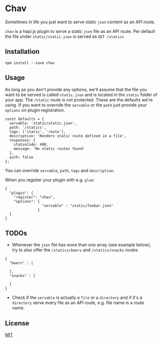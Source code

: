 # Chav
Sometimes in life you just want to serve static `json` content as an API route.

`chav` is a hapi.js plugin to serve a static `json` file as an API route. Per default the file under `static/static.json` is served as `GET /statics`

## Installation
`npm install --save chav`

## Usage
As long as you don't provide any options, we'll assume that the file you want to be served is called `static.json` and is located in the `static` folder of your app.
The `/static` route is not protected.
These are the defaults we're using. If you want to override the `servable` or the `path` just provide your `options` on plugin registration.

```
const defaults = {
  servable: 'static/static.json',
  path: '/statics',
  tags: ['static', 'route'],
  description: 'Renders static route defined in a file',
  responses: {
    statusCode: 400,
    message: 'No static routes found'
  },
  auth: false
};
```

You can override `servable`, `path`, `tags` and `description`.

When you register your plugin with e.g. `glue`:

```
{
  "plugin": {
    "register": "chav",
    "options": {
                 "servable" : "static/foobar.json"
               }
  }
}
```

## TODOs
- Whenever the `json` file has more than one array (see example below), try to also offer the `/statics/beers` and `/statics/snacks` routes

```
{
  "beers" : [

  ],
  "snacks" : [

  ]
}
```

- Check if the `servable` is actually a `file` or a `directory` and if it's a `directory` serve every file as an API route, e.g. file name is a route name.

## License
[MIT](https://opensource.org/licenses/MIT)

